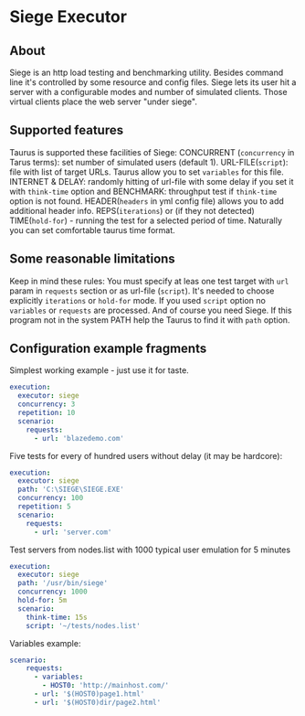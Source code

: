 # Siege Executor 

## About
Siege is an http load testing and benchmarking utility. Besides command line it's controlled by some resource and config files. Siege lets its user hit a server with a configurable modes and number of simulated clients. Those virtual clients place the web server "under siege".

## Supported features
Taurus is supported these facilities of Siege:
CONCURRENT (`concurrency` in Tarus terms): set number of simulated users (default 1).
URL-FILE(`script`): file with list of target URLs. Taurus allow you to set `variables` for this file. 
INTERNET & DELAY: randomly hitting of url-file with some delay if you set it with `think-time` option and
BENCHMARK: throughput test if `think-time` option is not found.
HEADER(`headers` in yml config file) allows you to  add additional header info.
REPS(`iterations`) or (if they not detected)
TIME(`hold-for`) - running the test for a selected period of time. Naturally you can set comfortable taurus time format.

## Some reasonable limitations
Keep in mind these rules:
You must specify at leas one test target with `url` param in `requests` section or as url-file (`script`).
It's needed to choose explicitly `iterations` or `hold-for` mode.
If you used `script` option no `variables` or `requests` are processed.
And of course you need Siege. If this program not in the system PATH help the Taurus to find it with `path` option.
 
## Configuration example fragments
Simplest working example - just use it for taste.
```yaml
execution:
  executor: siege
  concurrency: 3 
  repetition: 10
  scenario:
    requests:
      - url: 'blazedemo.com'
```
Five tests for every of hundred users without delay (it may be hardcore):
```yaml
execution:
  executor: siege
  path: 'C:\SIEGE\SIEGE.EXE'
  concurrency: 100
  repetition: 5
  scenario:
    requests:
      - url: 'server.com'
```
Test servers from nodes.list with 1000 typical user emulation for 5 minutes
```yaml
execution:
  executor: siege
  path: '/usr/bin/siege'
  concurrency: 1000
  hold-for: 5m
  scenario:
    think-time: 15s
    script: '~/tests/nodes.list'
```
Variables example:
```yaml
scenario:
    requests:
      - variables:
        - HOST0: 'http://mainhost.com/'
      - url: '$(HOST0)page1.html'
      - url: '$(HOST0)dir/page2.html'
```
